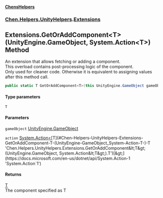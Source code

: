 #### [ChensHelpers](./index 'index')
### [Chen.Helpers.UnityHelpers](./Chen-Helpers-UnityHelpers 'Chen.Helpers.UnityHelpers').[Extensions](./Chen-Helpers-UnityHelpers-Extensions 'Chen.Helpers.UnityHelpers.Extensions')
## Extensions.GetOrAddComponent&lt;T&gt;(UnityEngine.GameObject, System.Action&lt;T&gt;) Method
An extension that allows fetching or adding a component.  
This overload contains post-processing logic of the component.  
Only used for cleaner code. Otherwise it is equivalent to assigning values after this method call.  
```csharp
public static T GetOrAddComponent<T>(this UnityEngine.GameObject gameObject, System.Action<T> action);
```
#### Type parameters
<a name='Chen-Helpers-UnityHelpers-Extensions-GetOrAddComponent-T-(UnityEngine-GameObject_System-Action-T-)-T'></a>
`T`  
  
  
#### Parameters
<a name='Chen-Helpers-UnityHelpers-Extensions-GetOrAddComponent-T-(UnityEngine-GameObject_System-Action-T-)-gameObject'></a>
`gameObject` [UnityEngine.GameObject](https://docs.microsoft.com/en-us/dotnet/api/UnityEngine.GameObject 'UnityEngine.GameObject')  
  
  
<a name='Chen-Helpers-UnityHelpers-Extensions-GetOrAddComponent-T-(UnityEngine-GameObject_System-Action-T-)-action'></a>
`action` [System.Action&lt;](https://docs.microsoft.com/en-us/dotnet/api/System.Action-1 'System.Action`1')[T](#Chen-Helpers-UnityHelpers-Extensions-GetOrAddComponent-T-(UnityEngine-GameObject_System-Action-T-)-T 'Chen.Helpers.UnityHelpers.Extensions.GetOrAddComponent&lt;T&gt;(UnityEngine.GameObject, System.Action&lt;T&gt;).T')[&gt;](https://docs.microsoft.com/en-us/dotnet/api/System.Action-1 'System.Action`1')  
  
  
#### Returns
[T](#Chen-Helpers-UnityHelpers-Extensions-GetOrAddComponent-T-(UnityEngine-GameObject_System-Action-T-)-T 'Chen.Helpers.UnityHelpers.Extensions.GetOrAddComponent&lt;T&gt;(UnityEngine.GameObject, System.Action&lt;T&gt;).T')  
The component specified as T  
